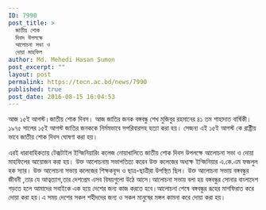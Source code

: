 ```yaml
---
ID: 7990
post_title: >
  জাতীয় শোক
  দিবস উপলক্ষে
  আলোচনা সভা ও
  দোয়া মাহফিল
author: Md. Mehedi Hasan Sumon
post_excerpt: ""
layout: post
permalink: https://tecn.ac.bd/news/7990
published: true
post_date: 2016-08-15 16:04:53
---
```

আজ ১৫ই আগস্ট।জাতীয় শোক দিবস। আজ জাতির জনক বঙ্গবন্ধু শেখ মুজিবুর রহমানের ৪১ তম শাহাদাত বার্ষিকী। ১৯৭৫ সালের ১৫ই আগস্ট জাতির জনককে নির্মমভাবে সপরিবারসহ হত্যা করা হয়। সেজন্য এই ১৫ই আগস্ট কে রাষ্ট্রীয় ভাবে জাতীয় শোক দিবস ঘোষণা করা হয়। 

এরই ধারাবাহিকতায় টেক্সটাইল ইন্জিনিয়ারিং কলেজ নোয়াখালিতে জাতীয় শোক দিবস উপলক্ষে আলোচনা সভা ও দোয়া মাহফিলের আয়োজন করা হয়। উক্ত আলোচনায় সভাপতিত্য করেন উক্ত কলেজের অধ্যক্ষ ইন্জিনিয়ার এ.কে.এম ফজলুল হক স্যার। উক্ত আলোচনা সভায় কলেজের শিক্ষকবৃন্দ ও ছাত্র-ছাত্রীরা উপস্থিত ছিল। উক্ত আলোচনা সভায় বঙ্গবন্ধুর জীবনী ,তার যে আত্বত্যাগ,তার দেশপ্রেম এসব বিষয়গুলো উঠে আসে।আলোচনা সভায় বলা হয় বঙ্গবন্ধুর সোনার বাংলাদেশ গড়তে হলে আমাদের সবাইকে এক হয়ে দেশের জন্য কাজ করতে হবে।আলোচনা শেষে বঙ্গবন্ধুর রূহের মাগফিরাত করে দোয়া করা হয়।এ সময় দেশের সকল শহীদদের জন্য ও সকল মানুষের মঙ্গল কামনা করে দোয়া করা হয়।